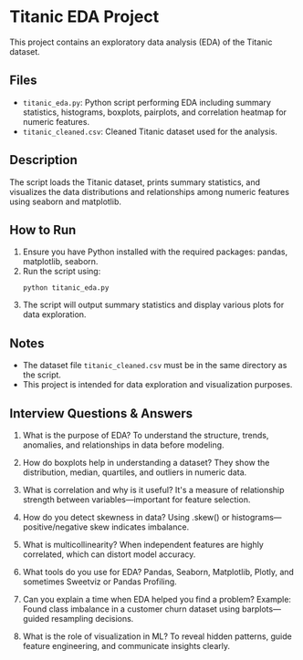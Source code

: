 # Titanic EDA Project

This project contains an exploratory data analysis (EDA) of the Titanic dataset.

## Files

- `titanic_eda.py`: Python script performing EDA including summary statistics, histograms, boxplots, pairplots, and correlation heatmap for numeric features.
- `titanic_cleaned.csv`: Cleaned Titanic dataset used for the analysis.

## Description

The script loads the Titanic dataset, prints summary statistics, and visualizes the data distributions and relationships among numeric features using seaborn and matplotlib.

## How to Run

1. Ensure you have Python installed with the required packages: pandas, matplotlib, seaborn.
2. Run the script using:
   ```
   python titanic_eda.py
   ```
3. The script will output summary statistics and display various plots for data exploration.

## Notes

- The dataset file `titanic_cleaned.csv` must be in the same directory as the script.
- This project is intended for data exploration and visualization purposes.

## Interview Questions & Answers

1. What is the purpose of EDA?
To understand the structure, trends, anomalies, and relationships in data before modeling.

2. How do boxplots help in understanding a dataset?
They show the distribution, median, quartiles, and outliers in numeric data.

3. What is correlation and why is it useful?
It's a measure of relationship strength between variables—important for feature selection.

4. How do you detect skewness in data?
Using .skew() or histograms—positive/negative skew indicates imbalance.

5. What is multicollinearity?
When independent features are highly correlated, which can distort model accuracy.

6. What tools do you use for EDA?
Pandas, Seaborn, Matplotlib, Plotly, and sometimes Sweetviz or Pandas Profiling.

7. Can you explain a time when EDA helped you find a problem?
Example: Found class imbalance in a customer churn dataset using barplots—guided resampling decisions.

8. What is the role of visualization in ML?
To reveal hidden patterns, guide feature engineering, and communicate insights clearly.

